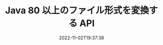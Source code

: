 ---
############################# Static ############################
layout: "product"
date: 2022-11-02T19:37:38
draft: false

product: "Conversion"
product_tag: "conversion"
platform: Java
platform_tag: java

############################# Head ############################
head_title: "Java ドキュメント変換 API | PDF Word Excel PPTX HTML 画像の変換"
head_description: "Java ドキュメント変換 API。 PDF 変換 Word DOC DOCX、Excel スプレッドシート PPT PPTX、HTML、PSD、MPT MPP、電子メール MSG EMLX、A​​utoCAD および画像ファイル形式。"

############################# Header ############################
title: "Java 80 以上のファイル形式を変換する API"
description: "外部ソフトウェアをインストールすることなく、ドキュメントと画像の変換機能を Java アプリケーションに統合するためのシンプルな API。"
button:
    enable: true
    icon: "fas fa-arrow-down"
    label: "無料トライアルをダウンロード"
    link: "https://downloads.groupdocs.com/conversion/java"

############################# SubMenu ############################
submenu:
    enable: true
    
    left:
        img_alt: "GroupDocs.Conversion for Java"
        image: "https://www.groupdocs.cloud/templates/groupdocs/images/product-logos/groupdocs-conversion-java.png"
        product: "GroupDocs.Conversion"
        platform: "Java"

    middle:
        button:
            # button loop
            - link: "#overview"
              text: "概要"

            # button loop
            - link: "#features"
              text: "特徴"

            # button loop
            - link: "#support"
              text: "サポート"

            # button loop
            - link: "https://products.groupdocs.app/conversion"
              text: "ライブデモ"

            # button loop
            - link: "https://purchase.groupdocs.com/pricing/conversion/java"
              text: "価格"

    right:
        link_download: "https://downloads.groupdocs.com/conversion"
        link_learn: "https://docs.groupdocs.com/conversion/java/"
        link_buy: "https://purchase.groupdocs.com"

############################# Overview ############################
overview:
    enable: true
    content: |
      GroupDocs.Conversion for Java は、ドキュメント変換 API の強力なセットを組み合わせて、追加のソフトウェアをインストールする必要なく、Java アプリケーションで画像とドキュメント形式を表示します。ドキュメントをネイティブにラスタライズし、SVG+HTML+CSS に変換して、ドキュメントの表示品質を向上させると同時に、忠実度の高いテキスト出力を提供します。ドキュメント レンダリング API を使用 – PDF、HTML、XML、Microsoft Office Word、Excel ワークシート、PowerPoint プレゼンテーション、Outlook 電子メール、Visio ダイアグラム、プロジェクト、メタファイル、画像、およびその他のさまざまなファイル形式を、プログラミングの危険性を抑えて簡単にすばやく表示します。また、パスワードで保護されたファイルを表示し、レンダリング後にドキュメントを HTML、画像、または PDF 形式で表示することもできます。当社のファイル変換ライブラリは、ドキュメント全体を表示したり、部分的にレンダリングしてプロセスをスピードアップしたりできるため、非常にカスタマイズ可能です。 GroupDocs.Conversion for Java API を使用すると、スプレッドシート内のページや特定のセル範囲を表示したり、個々のドキュメント レイヤーを PDF や CAD などの形式でレンダリングしたりすることもできます。

      GroupDocs.Conversion for Java API を使用すると、サポートされているファイル形式の注釈またはコメントの有無にかかわらず、ドキュメントをレンダリングできます。また、カスタム フォント ディレクトリを追加し、FileType、Extension、Name、PageCount などの基本的なドキュメント情報を抽出することもできます。
    tabs:
      enable: true
      
      ## TAB ONE ##
      tab_one:
        description: |
          GroupDocs.Conversion for Java の概要は次のとおりです。
        
        right:
          enable: true
          icon: "fab fa-html5"
          title: "概要"
          content: |
            * ファイルの種類を自動検出
            * ドキュメントの変換
            * プレゼンテーションを変換
            * スプレッドシートを変換
            * ラスター画像を変換
            * PDFドキュメントを変換
            * 他の形式に変換
            *透かしを適用
            * ファイルのパスワードを指定
            *変換をカスタマイズ

      ## TAB TWO ##
      tab_two:
        description: |
          GroupDocs.Conversion for Java は、一般的で一般的に使用されているすべての [ドキュメント ファイル形式](https://docs.groupdocs.com/conversion/net/supported-document-formats/) 間の変換をサポートしています。

        left:
          enable: true
          table:
            # table loop
            - title: "変換元:"
              content: |
                * **ドキュメント**: DOC、DOCX、DOCM、DOT、DOTX、DOTM、RTF、TXT、ODT、OTT
                * **スプレッドシート**: XLS、XLSX、XLSM、XLSB、CSV、XLS2003、ODS、TSV、XLT、XLTX、XLTM、XLAM、FODS、SXC
                * **プレゼンテーション**: PPT、PPTX、PPS、PPSX、ODP、POT、POTX、POTM、PPTM、PPSM、FODP
                * **画像**: TIF、TIFF、JPG、JPEG、PNG、GIF、BMP、ICO、DIB、JPC、JPEG-LS、JPEG2000
                * **ポータブル**: PDF、XPS、OXPS、EPUB
                * **HTML**: HTM、HTML、MHTML
                * **メタファイル**: EMZ、WMZ
                * **フォトショップ**: PSD
                * **プロジェクト**: MPP、MPT、MPX
                * **アウトルック**: PST、OST
                * **電子メール**: MSG、EML、EMLX
                * **ダイアグラム**: VSD、VSDX、VSDM、VSS、VSSM、VST、VSTM、VSX、VTX、VDW、VDX、SVG、SVGZ
                * **AutoCAD**: DXF、DWG、DWF、STL、IFC、DWT
                * **PostScript**: EPS、PS、PSL、CGM
                * **CorelDRAW**: CDR、CMX
                * **その他**: VCF、PLT、LGS、OTG、MD、AI、LOG

        right:
          enable: true
          table:
            # table loop
            - title: "に変換："
              content: |
                * **ドキュメント**: DOC、DOCX、DOCM、DOT、DOTX、DOTM、RTF、TXT、ODT、OTT
                * **スプレッドシート**: XLS、XLSX、XLSM、XLSB、CSV、XLS2003、TSV、XLTX、ODS、XLAM、FODS、DIF、SXC
                * **プレゼンテーション**: PPT、PPTX、PPS、PPSX、ODP、POTX、POTM、PPTM、PPSM、FODP
                * **画像**: TIF、TIFF、JPG、JPEG、PNG、GIF、BMP、ICO、JPEG2000
                * **メタファイル**: EMF、WMF、EMZ、WMZ
                * **ダイアグラム**: SVGZ
                * **ポータブル**: PDF、XPS
                * **HTML**: HTM、HTML、MHTML
                * **その他**: MD

      ## TAB THREE ##
      tab_three:
        description: |
          GroupDocs.Conversion for Java は、次のオペレーティング システム、フレームワーク、パッケージ マネージャーをサポートしています:
      
        left:
          enable: true
          table:
            # table loop
            - icon: "fab fa-windows"
              title: "オペレーティングシステム"
              content: |
                Windows Desktop, Windows Server, Linux, MacOS

            # table loop
            - icon: "fas fa-code"
              title: "サポートされているフレームワーク"
              content: |
                Java runtime: J2SE 6.0 and above

        right:
          enable: true
          table:
            # table loop
            - icon: "fas fa-box"
              title: "パッケージマネージャー"
              content: |
                Maven

            # table loop
            - icon: "fas fa-tools"
              title: "パッケージマネージャー"
              content: |
                NetBeans, Intellij IDEA, Eclipse, etc.

############################# Features ############################
features:
    enable: true
    title: "GroupDocs.Conversion for Java 機能"

    feature:
      # feature loop
      - icon: "fas fa-copy"
        content: "簡単な統合と従量制ライセンス"

      # feature loop
      - icon: "fas fa-eye"
        content: "単語、スライド、またはセルに変換するときの既定のズーム オプションを設定する"

      # feature loop
      - icon: "fas fa-bolt"
        content: "すべての一般的なラスター画像フォーマットとの間で変換し、画像の DPI、高さ、幅を割り当てます"
      
      # feature loop
      - icon: "fas fa-file-powerpoint"
        content: "PDF と画像をグレースケールに変換し、PDF ドキュメントを Web 用に線形化します"

      # feature loop
      - icon: "fas fa-code"
        content: "Word から PDF/XPS への変換で、ブックマーク レベル、見出しレベル、展開レベルを指定する"

      # feature loop
      - icon: "fas fa-cloud"
        content: "テキストの後ろに表示する背景として、変換されたドキュメントの透かしを構成および配置する"

      # feature loop
      - icon: "fas fa-remove-format"
        content: "電子メールからの変換中に電子メール ヘッダーをレンダリングする"

      # feature loop
      - icon: "fas fa-comment-slash"
        content: "カスタム フォント ディレクトリを設定し、ドキュメント変換中にフォントを明示的にロード/置換"

      # feature loop
      - icon: "fas fa-location-arrow"
        content: "ドキュメント、スライド、スプレッドシートの変換で不足しているフォントを置き換えるデフォルトのフォントを設定する"

      # feature loop
      - icon: "fas fa-border-all"
        content: ""

      # feature loop
      - icon: "fas fa-wrench"
        content: "グリッド線付きのスプレッドシートを変換し、変換中にスライドからコメントを削除する"

      # feature loop
      - icon: "fas fa-columns"
        content: "特定のドキュメント ページを PDF 形式に変換し、スプレッドシートの特定のセル範囲を変換する"

      # feature loop
      - icon: "fas fa-file-word"
        content: "スプレッドシートの変換中に非表示のシートを表示し、空の行と列をスキップする"

      # feature loop
      - icon: "fas fa-envelope"
        content: "ドキュメントの総ページ数をカウントし、変換中にパスワードを保護されていないドキュメントに設定する"

      # feature loop
      - icon: "fas fa-print"
        content: "PDF から注釈と埋め込みファイルを削除するオプション"

      # feature loop
      - icon: "fas fa-file-archive"
        content: "HTML への変換時に HTML 5 準拠のマークアップを作成する"

      # feature loop
      - icon: "fas fa-lock"
        content: "ストリームからの変換時にソース タイプを自動検出し、可能なすべての変換を返す"

      # feature loop
      - icon: "fas fa-file-code"
        content: "PDF または HTML への変換中に各ページを個別のストリームで返す機能"
      
      # feature loop
      - icon: "fas fa-fill-drip"
        content: "Word からの変換中にマークアップ、コメント、変更履歴を表示/非表示"

      # feature loop
      - icon: "fas fa-file-excel"
        content: "シェーディング オプションを使用した DOCX から Tiff G3 への変換"

      # feature loop
      - icon: "fas fa-heading"
        content: "CAD ドキュメントからの変換時に特定のレイアウトを変換"

      # feature loop
      - icon: "fas fa-project-diagram"
        content: "変換されたドキュメントをファイルに保存する際の自動ネーミング"

      # feature loop
      - icon: "fas fa-cube"
        content: "API の使用量に基づいた課金をサポートする従量制ライセンス"

      # feature loop
      - icon: "fab fa-uncharted"
        content: "ダイアグラムをワープロ ファイル形式に変換する"
      
      # feature loop
      - icon: "fab fa-uncharted"
        content: "HTML をワープロ ドキュメントに変換する際にページ番号を追加する"

      # feature loop
      - icon: "fab fa-uncharted"
        content: "変換なしで XML ドキュメントを任意の形式に変換"

      # feature loop
      - icon: "fab fa-uncharted"
        content: "ファイル変換の進行状況 (開始、終了) をクライアント側アプリケーションから直接監視"

    more_feature:
      # more_feature_loop
      - title: "Java を使用した簡単なドキュメント形式の変換"
        content: |
          GroupDocs.Conversion for Java API を使用して、さまざまな種類のドキュメントのファイル形式を変換できます。ここでは、Java を使用して基本的なドキュメント変換を実行するための数行のコードが示されています。  
            
          {features.more_feature.step1} 
          {features.more_feature.step2} 
          {features.more_feature.step3} 
            
          ```java    
           // 変換のためにソース ファイル DOCX を読み込みます
          Converter converter = new Converter("input.docx");
          // ターゲット形式の変換オプションを準備 PDF
          ConvertOptions convertOptions = new FileType().fromExtension("pdf").getConvertOptions();
          // PDF形式に変換
          converter.convert("output.pdf", convertOptions);
          ```
            
      # more_feature_loop
      - title: "変換のために URL またはパスからドキュメントを読み取る"
        content: "GroupDocs.Conversion for Java API を使用すると、URL だけでなくファイル パスから入力ドキュメントを読み取ることができます。出力ドキュメントをファイルとして保存するか、出力をストリームに直接送信できます。"

      # more_feature_loop
      - title: "包括的な技術サポート"
        content: |
          GroupDocs.Conversion for Java は、Java ベースのアプリケーションに非常に簡単に統合できるシンプルで要点を絞った API です。ただし、すぐに起動して実行できるように、わかりやすいコード サンプルと包括的な API ドキュメントも提供しています。  
            
          * PdfA_1A
          * PdfA_1B
          * PdfA_2A
          * PdfA_3A
          * PdfA_2B
          * PdfA_2U
          * PdfA_3B
          * PdfA_3U
          * v1_3
          * v1_4
          * v1_5
          * v1_6
          * v1_7
          * PdfX_1A
          * PdfX3

############################# Support ############################
support:
    enable: true

############################# Solutions ############################
solutions:
    enable: true
    title: "GroupDocs.Conversion は、他の一般的な開発環境向けのドキュメント変換 API を提供します"

    solution:
        # solution loop
        - img_alt: "GroupDocs.Conversion for .NET"
          image: "https://www.groupdocs.cloud/templates/groupdocs/images/product-logos/groupdocs-conversion-net.png"
          product: "GroupDocs.Conversion"
          platform: "。ネット"
          link: "/コンバージョン/ネット/"

############################# Back to top ###############################
back_to_top:
  enable: true
---